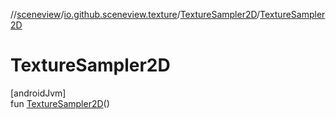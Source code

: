 //[sceneview](../../../index.md)/[io.github.sceneview.texture](../index.md)/[TextureSampler2D](index.md)/[TextureSampler2D](-texture-sampler2-d.md)

# TextureSampler2D

[androidJvm]\
fun [TextureSampler2D](-texture-sampler2-d.md)()
